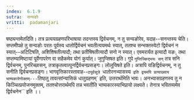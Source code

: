 ```yaml
---
index:  6.1.9
sutra:  सन्यङोः
vritti:  padamanjari
---
```


षष्ठ्यन्तमेतदिति। तत्र प्रत्ययग्रहणपरिभाषाया तदन्तस्य द्विर्वचनम्, न तु सन्यङोरेव, यदाह--सनन्तस्य चेति। सप्तमीपक्षे तु सन्यङोः परतः पूर्वस्य धातोर्द्विर्वचनं भवतीत्ययमर्थः स्यात्, ततश्च सन्भक्तस्येटो द्विर्वचनं न स्यात्--अटिटिषति, अशिशिषतीत्यादौ; तथा प्रतीषिषतीत्यादौ सनो न स्यात्। एवमरार्यत इत्यादौ यङः, तथा सप्तम्यामिष्टायां पूर्वेणापरेण वा सहैकमेव योगं कुर्यात्।
जुगुप्सिषत इति। गुपे `गुप्तिज्किद्भयः सन्` तत्र सनि द्विर्वचनम्, पुनरिच्छासन्, तत्राकृतत्वात्पुनर्द्विर्वचनप्रसङ्गः। लोलूयिषते इति। अत्रापि यङिद्विर्वचनम्, न तु सनीति द्विर्वचनप्रसङ्गः।
भागवृत्तिकारस्तावाह--`ठपूर्वसूत्रे `धातोरनभ्यासस्य` इति द्वयमपि प्रत्याख्याय भाष्यकारेणोक्तम्---`तिष्ठतु तावत्सांन्यासिकं धातुग्रहणम्` इति, उत्तरार्थमिति भावः। अनभ्यासग्रहणस्य तु न किञ्चित्प्रयोजनमुक्तम्, ततश्चोत्तरार्थमपि तन्न भवतीति भाष्यकारस्याभिप्रायो लक्ष्यते। तेनात्र भवितव्यमेव द्विर्वचनेन`` इति ।। 


